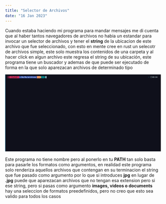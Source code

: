 ```yaml
---
title: "Selector de Archivos"
date: "16 Jan 2023"
---
```

 Cuando estaba haciendo mi programa para mandar mensajes me di cuenta que al haber tantos navegadores de archivos no habia un estandar para invocar un selector de archivos y tener el **string** de la ubicacion de este archivo que fue seleccionado, con esto en mente cree en rust un selecotr de archivos simple, este solo muestra los contenidos de una carpeta y al hacer click en algun archivo este regresa el string de su ubicación, este programa tiene un buscador y ademas de que puede ser ejecutado de forma en la que solo aparezacan archivos de determinado tipo
 
![](/pro_img/archivos.gif)

 Este programa no tiene nombre pero al ponerlo en tu **PATH** tan solo basta para pasarle los formatos como argumentos, en realidad este programa solo renderiza aquellos archivos que contengan en su terminacion el string que fue pasado como argumento por lo que si introduces **jpg** en lugar de **.jpg** puede que aparezacan archivos que no tengan esa extension pero si ese string, pero si pasas como argumento **images, videos o documents** hay una seleccion de formatos preedefinidos, pero no creo que esto sea valido para todos los casos
 


